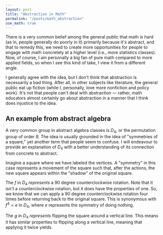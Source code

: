 ```yaml
---
layout: post
title: "Abstraction in Math"
permalink: "/posts/math_abstraction"
use_math: true
---
```


There is a very common belief among the general public that math is hard (as in, people generally do poorly in it) primarily because it's abstract, and that to remedy this, we need to create more opportunities for people to engage with math concretely at a higher level (i.e., more statistics classes). Now, of course, I am personally a big fan of pure math compared to more applied fields, so when I see this kind of take, I view it from a different angle.

I generally agree with the idea, but I don't think that abstraction is necessarily a bad thing. After all, in other subjects like literature, the general public eat up fiction (while I, personally, love more nonfiction and policy work). It's not that people can't deal with abstraction — rather, math educators almost certainly go about abstraction in a manner that I think does injustice to the idea.

## An example from abstract algebra

A very common group in abstract algebra classes is $D_4$, or the permutation group of order 8. The idea is usually grounded in the idea of "symmetries of a square," yet another term that people seem to confuse. I will endeavour to provide an explanation of $D_4$ with a better understanding of its connection from concrete to abstract.

Imagine a square where we have labeled the vertices. A "symmetry" in this case represents a movement of the square such that, after the actions, the new square appears within the "shadow" of the original square.

The $f$ in $D_4$ *represents* a 90 degree counterclockwise rotation. Note that it *isn't* a counterclockwise rotation, but it does have the properties of one. So, we know that we can apply a 90 degree counterclockwise rotation four times before returning back to the original square. This is synonymous with $f^4 = e$ in $D_4$, where $e$ represents the symmetry of doing nothing.

The $g$ in $D_4$ *represents* flipping the square around a vertical line. This means it has similar properties to flipping along a vertical line, meaning that applying it twice yields.
